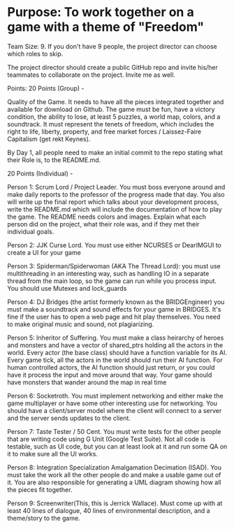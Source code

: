 # Purpose: To work together on a game with a theme of "Freedom"

  Team Size: 9. If you don't have 9 people, the project director can choose
  which roles to skip.

  The project director should create a public GitHub repo and invite his/her
  teammates to collaborate on the project. Invite me as well.

  Points:
  20 Points (Group) -

  Quality of the Game. It needs to have all the pieces
  integrated together and available for download on Github. The game must be
  fun, have a victory condition, the ability to lose, at least 5 puzzles, a
  world map, colors, and a soundtrack. It must represent the tenets of freedom,
  which includes the right to life, liberty, property, and free market forces /
  Laissez-Faire Capitalism (get rekt Keynes).

  By Day 1, all people need to make an initial commit to the
  repo stating what their Role is, to the README.md.

  20 Points (Individual) -

  Person 1: Scrum Lord / Project Leader. You must boss everyone around and make daily reports
  to the professor of the progress made that day. You also will write up the
  final report which talks about your development process, write the README.md
  which will include the documentation of how to play the game. The README needs
  colors and images. Explain what each person did on the project, what their
  role was, and if they met their individual goals.

  Person 2: JJK Curse Lord. You must use either NCURSES or DearIMGUI to create a
  UI for your game

  Person 3: Spiderman/Spiderwoman (AKA The Thread Lord): you must use
  multithreading in an interesting way, such as handling IO in a separate thread
  from the main loop, so the game can run while you process input. You should
  use Mutexes and lock_guards

  Person 4: DJ Bridges (the artist formerly known as the BRIDGEngineer) you must
  make a soundtrack and sound effects for your game in BRIDGES. It's fine if the
  user has to open a web page and hit play themselves. You need to make original
  music and sound, not plagiarizing.

  Person 5: Inheritor of Suffering. You must make a class heirarchy of heroes
  and monsters and have a vector of shared_ptrs holding all the actors in the
  world. Every actor (the base class) should have a function variable for its
  AI. Every game tick, all the actors in the world should run their AI function.
  For human controlled actors, the AI function should just return, or you could
  have it process the input and move around that way. Your game should have
  monsters that wander around the map in real time

  Person 6: Socketroth. You must implement networking and either make the game
  multiplayer or have some other interesting use for networking. You should have a client/server model where the client will connect to a
  server and the server sends updates to the client.

  Person 7: Taste Tester / 50 Cent. You must write tests for the other people
  that are writing code using G Unit (Google Test Suite). Not all code is
  testable, such as UI code, but you can at least look at it and run some QA on
  it to make sure all the UI works.

  Person 8: Integration Specialization Amalgamation Decimation (ISAD). You must take
  the work all the other people do and make a usable game out of it. You are
  also responsible for generating a UML diagram showing how all the pieces fit
  together.

  Person 9: Screenwriter(This, this is Jerrick Wallace). Must come up with at least 40 lines of dialogue, 40 lines of environmental description, and a theme/story to the game.
